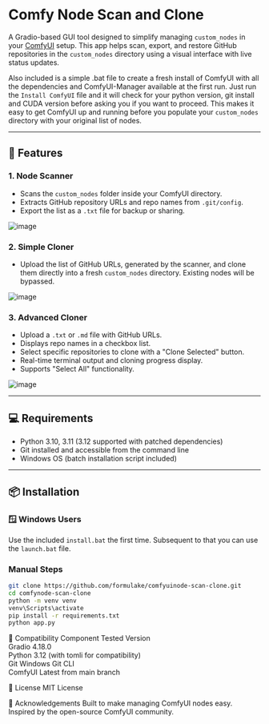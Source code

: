 # Comfy Node Scan and Clone

A Gradio-based GUI tool designed to simplify managing `custom_nodes` in your [ComfyUI](https://github.com/comfyanonymous/ComfyUI) setup. This app helps scan, export, and restore GitHub repositories in the `custom_nodes` directory using a visual interface with live status updates.

Also included is a simple .bat file to create a fresh install of ComfyUI with all the dependencies and ComfyUI-Manager available at the first run. Just run the `Install ComfyUI` file and it will check for your python version, git install and CUDA version before asking you if you want to proceed. This makes it easy to get ComfyUI up and running before you populate your `custom_nodes` directory with your original list of nodes.

---

## 🔧 Features

### 1. **Node Scanner**
- Scans the `custom_nodes` folder inside your ComfyUI directory.
- Extracts GitHub repository URLs and repo names from `.git/config`.
- Export the list as a `.txt` file for backup or sharing.

![image](https://github.com/user-attachments/assets/4774d22d-5944-41de-bd5f-aea7e033ff13)

### 2. **Simple Cloner**
- Upload the list of GitHub URLs, generated by the scanner, and clone them directly into a fresh `custom_nodes` directory. Existing nodes will be bypassed.

![image](https://github.com/user-attachments/assets/e69e24b8-1d4d-4c68-b34c-9a0af09bce00)

### 3. **Advanced Cloner**
- Upload a `.txt` or `.md` file with GitHub URLs.
- Displays repo names in a checkbox list.
- Select specific repositories to clone with a "Clone Selected" button.
- Real-time terminal output and cloning progress display.
- Supports "Select All" functionality.

![image](https://github.com/user-attachments/assets/7f4c2cb9-02b2-4a66-829d-21b102a3d2e0)

---

## 💻 Requirements

- Python 3.10, 3.11 (3.12 supported with patched dependencies)
- Git installed and accessible from the command line
- Windows OS (batch installation script included)

---

## 📦 Installation

### 🪟 Windows Users

Use the included `install.bat` the first time. Subsequent to that you can use the `launch.bat` file.

### Manual Steps

```bash
git clone https://github.com/formulake/comfyuinode-scan-clone.git
cd comfynode-scan-clone
python -m venv venv
venv\Scripts\activate
pip install -r requirements.txt
python app.py
```

🧪 Compatibility
Component	Tested Version  
Gradio	4.18.0  
Python	3.12 (with tomli for compatibility)  
Git	Windows Git CLI  
ComfyUI	Latest from main branch  

📜 License
MIT License

🙏 Acknowledgements
Built to make managing ComfyUI nodes easy. Inspired by the open-source ComfyUI community.
